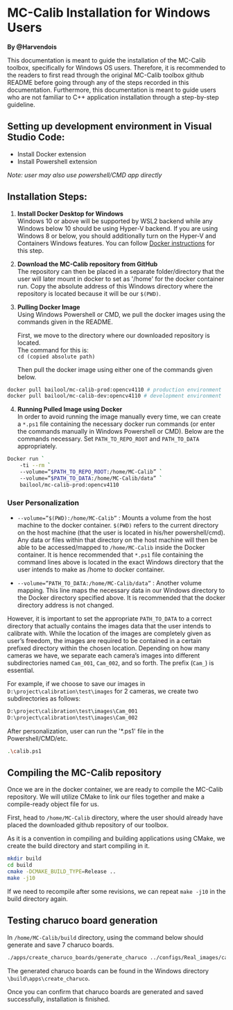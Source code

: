 # MC-Calib Installation for Windows Users
**By @Harvendois**  

This documentation is meant to guide the installation of the MC-Calib toolbox, specifically for Windows OS users. Therefore, it is recommended to the readers to first read through the original MC-Calib toolbox github README before going through any of the steps recorded in this documentation. Furthermore, this documentation is meant to guide users who are not familiar to C++ application installation through a step-by-step guideline.

## Setting up development environment in Visual Studio Code:
- Install Docker extension 
- Install Powershell extension 

*Note: user may also use powershell/CMD app directly*

## Installation Steps:

1. **Install Docker Desktop for Windows**  
   Windows 10 or above will be supported by WSL2 backend while any Windows below 10 should be using Hyper-V backend. If you are using Windows 8 or below, you should additionally turn on the Hyper-V and Containers Windows features. You can follow [Docker instructions](https://docs.docker.com/desktop/install/windows-install/) for this step.


2. **Download the MC-Calib repository from GitHub**  
   The repository can then be placed in a separate folder/directory that the user will later mount in docker to set as '/home' for the docker container run. Copy the absolute address of this Windows directory where the repository is located because it will be our `$(PWD)`.

3. **Pulling Docker Image**  
   Using Windows Powershell or CMD, we pull the docker images using the commands given in the README.  
   
   First, we move to the directory where our downloaded repository is located.  
   The command for this is:  
   `cd (copied absolute path)`  

   Then pull the docker image using either one of the commands given below.

```bash
docker pull bailool/mc-calib-prod:opencv4110 # production environment
docker pull bailool/mc-calib-dev:opencv4110 # development environment
```

4. **Running Pulled Image using Docker**  
In order to avoid running the image manually every time, we can create a `*.ps1` file containing the necessary docker run commands (or enter the commands manually in Windows Powershell or CMD). Below are the commands necessary. Set `PATH_TO_REPO_ROOT` and `PATH_TO_DATA` appropriately.


```bash
Docker run `
    -ti --rm `
    --volume=”$PATH_TO_REPO_ROOT:/home/MC-Calib” `
    --volume=”$PATH_TO_DATA:/home/MC-Calib/data” `
    bailool/mc-calib-prod:opencv4110
```

### User Personalization

- `--volume=”$(PWD):/home/MC-Calib”` : 
Mounts a volume from the host machine to the docker container. `$(PWD)` refers to the current directory on the host machine (that the user is located in his/her powershell/cmd). Any data or files within that directory on the host machine will then be able to be accessed/mapped to `/home/MC-Calib` inside the Docker container. It is hence recommended that `*.ps1` file containing the command lines above is located in the exact Windows directory that the user intends to make as /home to docker container.

- `--volume=”PATH_TO_DATA:/home/MC-Calib/data”` : 
Another volume mapping. This line maps the necessary data in our Windows directory to the Docker directory specified above. It is recommended that the docker directory address is not changed.

However, it is important to set the appropriate `PATH_TO_DATA` to a correct directory that actually contains the images data that the user intends to calibrate with. While the location of the images are completely given as user’s freedom, the images are required to be contained in a certain prefixed directory within the chosen location. Depending on how many cameras we have, we separate each camera’s images into different subdirectories named `Cam_001`, `Cam_002`, and so forth. The prefix (`Cam_`) is essential.

For example, if we choose to save our images in `D:\project\calibration\test\images` for 2 cameras, we create two subdirectories as follows:

```bash
D:\project\calibration\test\images\Cam_001
D:\project\calibration\test\images\Cam_002
```
After personalization, user can run the '*.ps1' file in the Powershell/CMD/etc.

```bash
.\calib.ps1
```

## Compiling the MC-Calib repository

Once we are in the docker container, we are ready to compile the MC-Calib repository. We will utilize CMake to link our files together and make a compile-ready object file for us.

First, head to `/home/MC-Calib` directory, where the user should already have placed the downloaded github repository of our toolbox.

As it is a convention in compiling and building applications using CMake, we create the build directory and start compiling in it.

```bash
mkdir build
cd build
cmake -DCMAKE_BUILD_TYPE=Release ..
make -j10
```

If we need to recompile after some revisions, we can repeat `make -j10` in the build directory again.

## Testing charuco board generation

In `/home/MC-Calib/build` directory, using the command below should generate and save 7 charuco boards.

```bash
./apps/create_charuco_boards/generate_charuco ../configs/Real_images/calib_param_Seq01_Non-overlapping.yml
```

The generated charuco boards can be found in the Windows directory `\build\apps\create_charuco`.

Once you can confirm that charuco boards are generated and saved successfully, installation is finished.

